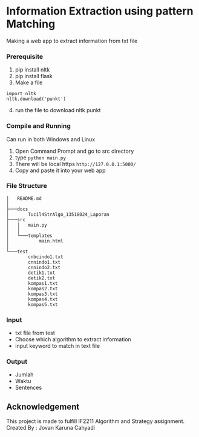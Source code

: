 # Information Extraction using pattern Matching
Making a web app to extract information from txt file

### Prerequisite
1. pip install nltk
2. pip install flask
3. Make a file 
  ```
  import nltk 
  nltk.download('punkt')
  ```
4. run the file to download nltk punkt

### Compile and Running
Can run in both Windows and Linux
1. Open Command Prompt and go to src directory
1. type `python main.py`
1. There will be local https `http://127.0.0.1:5000/`
1. Copy and paste it into your web app


### File Structure
```
│   README.md
│
├───docs
│       Tucil4StrAlgo_13518024_Laporan
├───src
│   │   main.py
│   │
│   └───templates
│           main.html
│
└───test
        cnbcindo1.txt
        cnnindo1.txt
        cnnindo2.txt
        detik1.txt
        detik2.txt
        kompas1.txt
        kompas2.txt
        kompas3.txt
        kompas4.txt
        kompas5.txt
```

### Input
- txt file from test
- Choose which algorithm to extract information
- input keyword to match in text file

### Output
- Jumlah
- Waktu 
- Sentences

## Acknowledgement
This project is made to fulfill IF2211 Algorithm and Strategy assignment.
Created By : Jovan Karuna Cahyadi 
